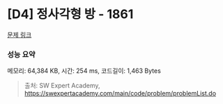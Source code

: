 # [D4] 정사각형 방 - 1861 

[문제 링크](https://swexpertacademy.com/main/code/problem/problemDetail.do?contestProbId=AV5LtJYKDzsDFAXc) 

### 성능 요약

메모리: 64,384 KB, 시간: 254 ms, 코드길이: 1,463 Bytes



> 출처: SW Expert Academy, https://swexpertacademy.com/main/code/problem/problemList.do